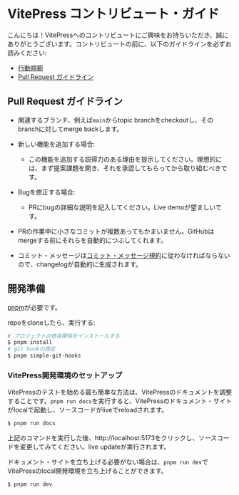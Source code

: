 # VitePress コントリビュート・ガイド

こんにちは！VitePressへのコントリビュートにご興味をお持ちいただき、誠にありがとうございます。コントリビュートの前に、以下のガイドラインを必ずお読みください:

- [行動規範](https://github.com/vuejs/vue/blob/dev/.github/CODE_OF_CONDUCT.md)
- [Pull Request ガイドライン](#pull-request-guidelines)

## Pull Request ガイドライン

- 関連するブランチ、例えば`main`からtopic branchをcheckoutし、そのbranchに対してmerge backします。

- 新しい機能を追加する場合:

  - この機能を追加する説得力のある理由を提示してください。理想的には、まず提案課題を開き、それを承認してもらってから取り組むべきです。

- Bugを修正する場合:

  - PRにbugの詳細な説明を記入してください。Live demoが望ましいです。

- PRの作業中に小さなコミットが複数あってもかまいません。GitHubはmergeする前にそれらを自動的につぶしてくれます。

- コミット・メッセージは[コミット・メッセージ規約](./commit-convention.md)に従わなければならないので、changelogが自動的に生成されます。

## 開発準備

[pnpm](https://pnpm.io)が必要です。

repoをcloneしたら、実行する:

```sh
# プロジェクトの依存関係をインストールする
$ pnpm install
# git hookの設定
$ pnpm simple-git-hooks
```

### VitePress開発環境のセットアップ

VitePressのテストを始める最も簡単な方法は、VitePressのドキュメントを調整することです。`pnpm run docs`を実行すると、VitePressのドキュメント・サイトがlocalで起動し、ソースコードがliveでreloadされます。

```sh
$ pnpm run docs
```

上記のコマンドを実行した後、http://localhost:5173をクリックし、ソースコードを変更してみてください。live updateが実行されます。

ドキュメント・サイトを立ち上げる必要がない場合は、`pnpm run dev`でVitePressのlocal開発環境を立ち上げることができます。

```sh
$ pnpm run dev
```
